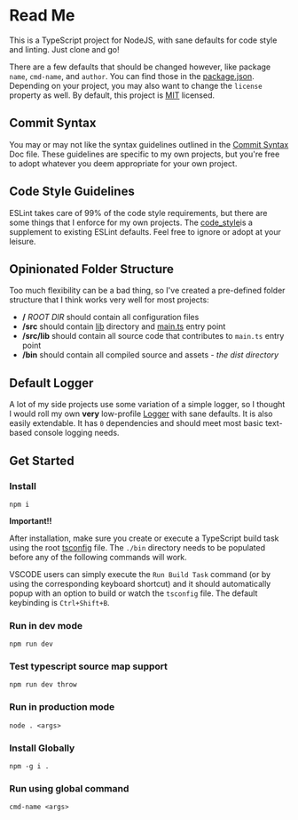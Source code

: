 # Read Me

This is a TypeScript project for NodeJS, with sane defaults for code style and linting. Just clone and go!

There are a few defaults that should be changed however, like package `name`, `cmd-name`, and `author`. You can find those in the [package.json](/package.json). Depending on your project, you may also want to change the `license` property as well. By default, this project is [MIT](/LICENSE) licensed.

## Commit Syntax

You may or may not like the syntax guidelines outlined in the [Commit Syntax](/docs/commit_syntax.md) Doc file. These guidelines are specific to my own projects, but you're free to adopt whatever you deem appropriate for your own project.

## Code Style Guidelines

ESLint takes care of 99% of the code style requirements, but there are some things that I enforce for my own projects. The [code_style](/docs/code_style.md)is a supplement to existing ESLint defaults. Feel free to ignore or adopt at your leisure.

## Opinionated Folder Structure

Too much flexibility can be a bad thing, so I've created a pre-defined folder structure that I think works very well for most projects:

- **/** _ROOT DIR_ should contain all configuration files
- **/src** should contain [lib](/src/lib) directory and [main.ts](/src/main.ts) entry point
- **/src/lib** should contain all source code that contributes to `main.ts` entry point
- **/bin** should contain all compiled source and assets - _the dist directory_

## Default Logger

A lot of my side projects use some variation of a simple logger, so I thought I would roll my own **very** low-profile [Logger](/src/lib/logger.ts) with sane defaults. It is also easily extendable. It has `0` dependencies and should meet most basic text-based console logging needs.

## Get Started

### Install

`npm i`

**Important!!**

After installation, make sure you create or execute a TypeScript build task using the root [tsconfig](/tsconfig.json) file. The `./bin` directory needs to be populated before any of the following commands will work.

VSCODE users can simply execute the `Run Build Task` command (or by using the corresponding keyboard shortcut) and it should automatically popup with an option to build or watch the `tsconfig` file. The default keybinding is `Ctrl+Shift+B`.

### Run in dev mode

`npm run dev`

### Test typescript source map support

`npm run dev throw`

### Run in production mode

`node . <args>`

### Install Globally

`npm -g i .`

### Run using global command

`cmd-name <args>`
